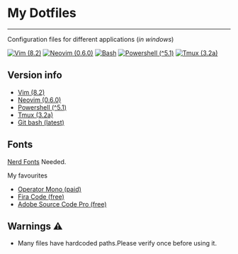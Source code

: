 # My Dotfiles

---

Configuration files for different applications (_in windows_)

[![Vim (8.2)](https://img.shields.io/badge/VIM-%2311AB00.svg?&style=for-the-badge&logo=vim&logoColor=white)](https://www.vim.org/)
[![Neovim (0.6.0)](https://img.shields.io/badge/NeoVim-%2357A143.svg?&style=for-the-badge&logo=neovim&logoColor=white)](https://neovim.io/)
[![Bash](https://img.shields.io/badge/Shell_Script-121011?style=for-the-badge&logo=gnu-bash&logoColor=white)](https://www.gnu.org/software/bash/)
[![Powershell (^5.1)](https://img.shields.io/badge/PowerShell-5391FE?style=for-the-badge&logo=PowerShell&logoColor=white)](https://docs.microsoft.com/en-us/powershell/)
[![Tmux (3.2a)](https://img.shields.io/badge/tmux-1BB91F?style=for-the-badge&logo=tmux&logoColor=white)](https://github.com/tmux/tmux)

## Version info

- [Vim (8.2)](https://www.vim.org/vim-8.2-released.php)
- [Neovim (0.6.0)](https://github.com/neovim/neovim/releases/tag/v0.6.0jj)
- [Powershell (^5.1)](https://docs.microsoft.com/en-us/powershell/scripting/overview?view=powershell-5.1)
- [Tmux (3.2a)](https://github.com/tmux/tmux/releases/tag/3.2a) 
- [Git bash (latest)](https://git-scm.com/downloads) 

## Fonts

[Nerd Fonts](https://www.nerdfonts.com/) Needed.

My favourites

- [Operator Mono (paid)](https://www.typography.com/fonts/operator/styles)
- [Fira Code (free)](https://github.com/tonsky/FiraCode)
- [Adobe Source Code Pro (free)](https://github.com/adobe-fonts/source-code-pro)


## Warnings ⚠

- Many files have hardcoded paths.Please verify once before using it.
